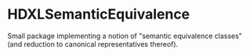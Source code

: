 # HDXLSemanticEquivalence
Small package implementing a notion of "semantic equivalence classes" (and reduction to canonical representatives thereof).
